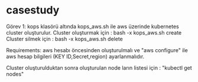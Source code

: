 # casestudy
Görev 1: kops klasörü altında kops_aws.sh ile aws üzerinde kubernetes cluster oluşturulur. 
Cluster oluşturmak için : bash -x kops_aws.sh create
Cluster silmek için : bash -x kops_aws.sh delete

Requirements: aws hesabı öncesinden oluşturulmalı ve "aws configure" ile aws hesap bilgileri (KEY ID,Secret,region) ayarlanmalıdır.

Cluster oluşturulduktan sonra oluşturulan node ların listesi için : "kubectl get nodes" 

